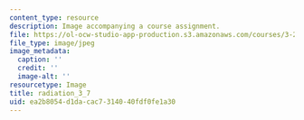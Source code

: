 ```yaml
---
content_type: resource
description: Image accompanying a course assignment.
file: https://ol-ocw-studio-app-production.s3.amazonaws.com/courses/3-22-mechanical-behavior-of-materials-spring-2008/ea2b8054d1dacac7314040fdf0fe1a30_radiation_3_7.jpg
file_type: image/jpeg
image_metadata:
  caption: ''
  credit: ''
  image-alt: ''
resourcetype: Image
title: radiation_3_7
uid: ea2b8054-d1da-cac7-3140-40fdf0fe1a30
---
```

